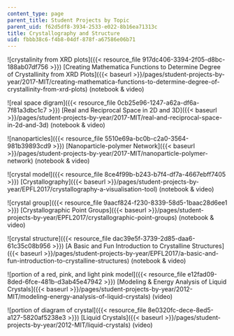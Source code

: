 ```yaml
---
content_type: page
parent_title: Student Projects by Topic
parent_uid: f62d5df8-3934-2533-e022-8b16ea71313c
title: Crystallography and Structure
uid: fbbb38c6-f4b8-04df-878f-a67586e06b71
---
```


![crystalinity from XRD plots]({{< resource_file 917dc406-3394-2f05-d8bc-188ab07df756 >}}) [Creating Mathematica Functions to Determine Degree of Crystallinity from XRD Plots]({{< baseurl >}}/pages/student-projects-by-year/2017-MIT/creating-mathematica-functions-to-determine-degree-of-crystallinity-from-xrd-plots) (notebook & video)

![real space digram]({{< resource_file 0cb25e96-1247-a62a-df6a-7f81a3dbc1c7 >}}) [Real and Reciprocal Space in 2D and 3D]({{< baseurl >}}/pages/student-projects-by-year/2017-MIT/real-and-reciprocal-space-in-2d-and-3d) (notebook & video)

![nanoparticles]({{< resource_file 5510e69a-bc0b-c2a0-3564-981b39893cd9 >}}) [Nanoparticle-polymer Network]({{< baseurl >}}/pages/student-projects-by-year/2017-MIT/nanoparticle-polymer-network) (notebook & video)

![crystal model]({{< resource_file 8ce4f99b-b243-b7f4-df7a-4667ebff7405 >}}) [Crystallography]({{< baseurl >}}/pages/student-projects-by-year/EPFL2017/crystallography-a-visualisation-tool) (notebook & video)

![crystal group]({{< resource_file 9aacf824-f230-8339-58d5-1baac28d6ee1 >}}) [Crystallographic Point Groups]({{< baseurl >}}/pages/student-projects-by-year/EPFL2017/crystallographic-point-groups)﻿ (notebook & video)

![crystal structure]({{< resource_file dac39e5f-3739-2d85-daa6-61c35c08b956 >}}) [A Basic and Fun Introduction to Crystalline Structures]({{< baseurl >}}/pages/student-projects-by-year/EPFL2017/a-basic-and-fun-introduction-to-crystalline-structures)﻿ (notebook & video)

![portion of a red, pink, and light pink model]({{< resource_file e12fad09-8ded-6fce-481b-d3ab45e47942 >}}) [Modeling & Energy Analysis of Liquid Crystals]({{< baseurl >}}/pages/student-projects-by-year/2012-MIT/modeling-energy-analysis-of-liquid-crystals) (video)

![portion of diagram of crystal]({{< resource_file 8e0320fc-dece-8ed5-a127-5820af5238e3 >}}) [Liquid Crystals]({{< baseurl >}}/pages/student-projects-by-year/2012-MIT/liquid-crystals) (video)